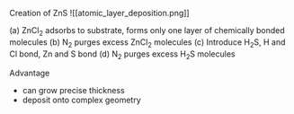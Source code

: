 
Creation of  ZnS
![[atomic_layer_deposition.png]]

(a) ZnCl<sub>2</sub> adsorbs to substrate, forms only one layer of chemically bonded molecules
(b) N<sub>2</sub> purges excess ZnCl<sub>2</sub> molecules
(c) Introduce H<sub>2</sub>S, H and Cl bond, Zn and S bond
(d) N<sub>2</sub> purges excess H<sub>2</sub>S molecules

Advantage
- can grow precise thickness
- deposit onto complex geometry